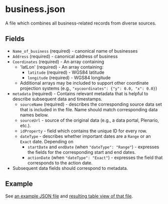 # business.json

A file which combines all business-related records from diverse sources.

## Fields

* `Name_of_business` (required) - canonical name of businesses
* `Address` (required) - canonical address of business
* `Coordinates` (required) - An array containing 
	* 'latLon' (required) - An array containing:
		* `latitude` (required) - WGS84 latitude
		* `longitude` (required) - WGS84 longitude
	* Additional arrays may be included to support other coordinate projection systems (e.g., `"xycoordinates": {"y": 0.0, "x": 0.0}`)
* `metadata` (required) - Contains relevant metadata that is helpful to describe subsequent data and timestamps.
	* `sourceName` (required) - describes the corresponding source data set that is included in the file. Name should match corresponding data names below.
	* `sourceUrl` - source of the original data (e.g., a data portal, Plenario, etc.).
	* `idProperty` - field which contains the unique ID for every row.
	* `dateType` - describes whether important dates are a `Range` or an `Exact` date. Depending on 
		* `startDate` and `endDate` (when `"dateType": "Range"`) - expresses the fields for the corresponding start and end dates.
		* `actionDate` (when `"dateType": "Exact"`) - expresses the field that corresponds to the action date.
* Subsequent data fields should correspond to metadata.

## Example

See [an example JSON file](ResultSet.json) and [resulting table view of that file](https://konklone.io/json/?id=a4ae02b59ae7e81225f0bf7a0fb523ca).
